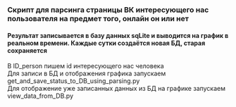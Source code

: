 ### Скрипт для парсинга страницы ВК интересующего нас пользователя на предмет того, онлайн он или нет
#### Результат записывается в базу данных sqLite и выводится на график в реальном времени. Каждые сутки создаётся новая БД, старая сохраняется

В ID_person пишем id интересующего нас человека  
Для записи в БД и отображения графика запускаем get_and_save_status_to_DB_using_parsing.py  
Для отображение уже записанных данных из БД на графике запускаем view_data_from_DB.py

